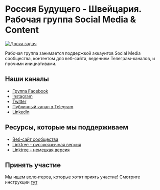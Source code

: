 # Россия Будущего - Швейцария. Рабочая группа Social Media & Content

[![Доска задач](https://img.shields.io/badge/%D0%94%D0%BE%D1%81%D0%BA%D0%B0-%D0%B7%D0%B0%D0%B4%D0%B0%D1%87-green)](https://github.com/orgs/futurerussia-ch/projects/2)

Рабочая группа занимается поддержкой аккаунтов Social Media сообщества, контентом для веб-сайта, ведением Телеграм-каналов, и прочими инициативами.

## Наши каналы

- [Группа Facebook](https://www.facebook.com/russzurich)
- [Instagram](https://www.instagram.com/futurerussia_ch/)
- [Twitter](https://twitter.com/futurerussia_ch)
- [Публичный канал в Telegram](https://t.me/futurerussia_ch)
- [LinkedIn](https://www.linkedin.com/company/future-russia-ch/)

## Ресурсы, которые мы поддерживаем

- [Веб-сайт сообщества](https://www.futurerussia.ch/)
- [Linktree - русскоязычная версия](https://linktr.ee/futurerussia_ch)
- [Linktree - немецкая версия](https://linktr.ee/russland_der_zukunft)

## Принять участие

Мы ищем волонтеров, которые хотят приять участие!
Смотрите инструкции [тут](./CONTRIBUTING.md)
